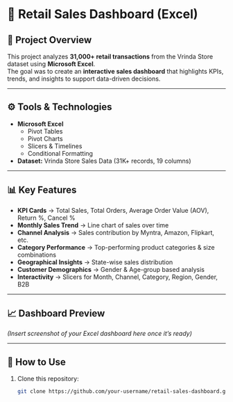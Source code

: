 # 🛒 Retail Sales Dashboard (Excel)

## 📌 Project Overview  
This project analyzes **31,000+ retail transactions** from the Vrinda Store dataset using **Microsoft Excel**.  
The goal was to create an **interactive sales dashboard** that highlights KPIs, trends, and insights to support data-driven decisions.  

---

## ⚙️ Tools & Technologies  
- **Microsoft Excel**  
  - Pivot Tables  
  - Pivot Charts  
  - Slicers & Timelines  
  - Conditional Formatting  
- **Dataset:** Vrinda Store Sales Data (31K+ records, 19 columns)  

---

## 📊 Key Features  
- **KPI Cards** → Total Sales, Total Orders, Average Order Value (AOV), Return %, Cancel %  
- **Monthly Sales Trend** → Line chart of sales over time  
- **Channel Analysis** → Sales contribution by Myntra, Amazon, Flipkart, etc.  
- **Category Performance** → Top-performing product categories & size combinations  
- **Geographical Insights** → State-wise sales distribution  
- **Customer Demographics** → Gender & Age-group based analysis  
- **Interactivity** → Slicers for Month, Channel, Category, Region, Gender, B2B  

---

## 📈 Dashboard Preview  
*(Insert screenshot of your Excel dashboard here once it’s ready)*  

---

## 🚀 How to Use  
1. Clone this repository:  
   ```bash
   git clone https://github.com/your-username/retail-sales-dashboard.git
